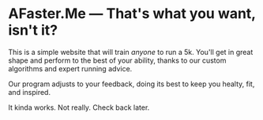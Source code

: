 # AFaster.Me — That's what you want, isn't it?

This is a simple website that will train *anyone* to run a 5k. You'll get in great shape and perform to the best of your ability, thanks to our custom algorithms and expert running advice.

Our program adjusts to your feedback, doing its best to keep you healty, fit, and inspired.

It kinda works. Not really. Check back later.
